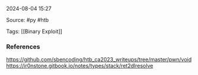 
2024-08-04 15:27

Source: #py #htb 

Tags: [[Binary Exploit]]




### References
https://github.com/sbencoding/htb_ca2023_writeups/tree/master/pwn/void
https://ir0nstone.gitbook.io/notes/types/stack/ret2dlresolve